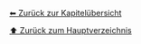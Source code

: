 [⬅ Zurück zur Kapitelübersicht](../README.md#kapitelübersicht--aufgabenstellungen)


[⬆ Zurück zum Hauptverzeichnis](../README.md#kapitelübersicht--aufgabenstellungen)
